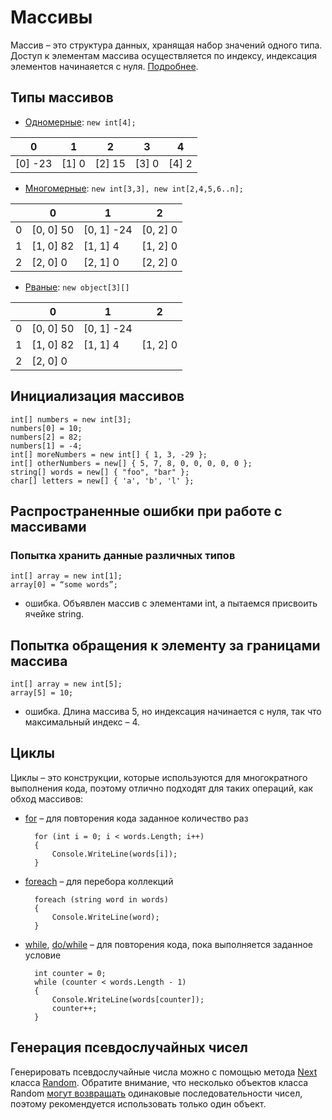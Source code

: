 # Массивы
Массив – это структура данных, хранящая набор значений одного типа. Доступ к элементам
массива осуществляется по индексу, индексация элементов начинаяется с нуля. [Подробнее](https://docs.microsoft.com/en-us/dotnet/csharp/programming-guide/arrays/using-foreach-with-arrays).

## Типы массивов
* [Одномерные](https://docs.microsoft.com/en-us/dotnet/csharp/programming-guide/arrays/single-dimensional-arrays): `new int[4];`

| 0 | 1 | 2 | 3 | 4 |
| - | - | - | - | - |
| [0] -23 | [1] 0 | [2] 15 | [3] 0 | [4] 2|


* [Многомерные](https://docs.microsoft.com/en-us/dotnet/csharp/programming-guide/arrays/multidimensional-arrays): `new int[3,3], new int[2,4,5,6..n];`

| |0 | 1 | 2|
|-|-|-|-|
|0| [0, 0] 50 | [0, 1] -24 | [0, 2] 0 |
|1| [1, 0] 82 | [1, 1] 4 | [1, 2] 0 |
|2| [2, 0] 0 | [2, 1] 0 | [2, 2] 0 |


* [Рваные](https://docs.microsoft.com/en-us/dotnet/csharp/programming-guide/arrays/jagged-arrays): `new object[3][]`

| |0 | 1 | 2 |
|-|-|-|-|
|0| [0, 0] 50| [0, 1] -24 |
|1| [1, 0] 82| [1, 1] 4| [1, 2] 0 |
|2| [2, 0] 0 |


## Инициализация массивов
    int[] numbers = new int[3];
    numbers[0] = 10;
    numbers[2] = 82;
    numbers[1] = -4;
    int[] moreNumbers = new int[] { 1, 3, -29 };
    int[] otherNumbers = new[] { 5, 7, 8, 0, 0, 0, 0, 0 };
    string[] words = new[] { "foo", "bar" };
    char[] letters = new[] { 'a', 'b', 'l' };
    
## Распространенные ошибки при работе с массивами
### Попытка хранить данные различных типов
    int[] array = new int[1];
    array[0] = “some words”; 
- ошибка. Объявлен массив с элементами int, а пытаемся
присвоить ячейке string.
## Попытка обращения к элементу за границами массива
    int[] array = new int[5];
    array[5] = 10; 
 - ошибка. Длина массива 5, но индексация начинается с нуля, так что максимальный индекс – 4.

## Циклы
Циклы – это конструкции, которые используются для многократного выполнения кода, поэтому
отлично подходят для таких операций, как обход массивов:

* [for](https://docs.microsoft.com/en-us/dotnet/csharp/language-reference/keywords/for) – для повторения кода заданное количество раз
    
        for (int i = 0; i < words.Length; i++)
        {
            Console.WriteLine(words[i]);
        }

* [foreach](https://docs.microsoft.com/en-us/dotnet/csharp/programming-guide/arrays/using-foreach-with-arrays) – для перебора коллекций

        foreach (string word in words)
        {
            Console.WriteLine(word);
        }

* [while](https://docs.microsoft.com/en-us/dotnet/csharp/language-reference/keywords/while), [do/while](https://docs.microsoft.com/en-us/dotnet/csharp/language-reference/keywords/do) – для повторения кода, пока выполняется заданное условие

        int counter = 0;
        while (counter < words.Length - 1)
        {
            Console.WriteLine(words[counter]);
            counter++;
        }

## Генерация псевдослучайных чисел
Генерировать псевдослучайные числа можно с помощью метода [Next](https://docs.microsoft.com/en-us/dotnet/api/system.random.next?view=netframework-4.8) класса [Random](https://docs.microsoft.com/en-us/dotnet/api/system.random?view=netframework-4.8). Обратите
внимание, что несколько объектов класса Random [могут возвращать](https://docs.microsoft.com/en-us/dotnet/api/system.random?view=netframework-4.8#Multiple) одинаковые
последовательности чисел, поэтому рекомендуется использовать только один объект.


